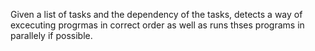 Given a list of tasks and the dependency of the tasks, detects a way of excecuting progrmas in correct order as well as runs thses programs in parallely if possible.
